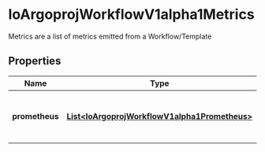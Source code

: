 

# IoArgoprojWorkflowV1alpha1Metrics

Metrics are a list of metrics emitted from a Workflow/Template

## Properties

Name | Type | Description | Notes
------------ | ------------- | ------------- | -------------
**prometheus** | [**List&lt;IoArgoprojWorkflowV1alpha1Prometheus&gt;**](IoArgoprojWorkflowV1alpha1Prometheus.md) | Prometheus is a list of prometheus metrics to be emitted | 



